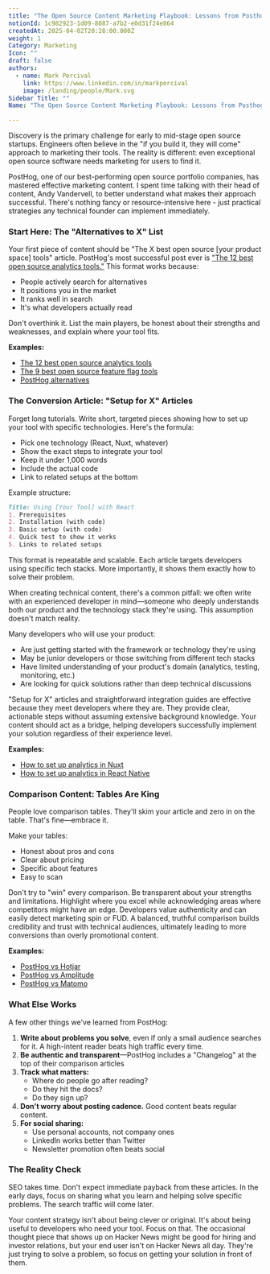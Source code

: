 ```yaml
---
title: "The Open Source Content Marketing Playbook: Lessons from Posthog"
notionId: 1c982923-1d09-8087-a7b2-e0d31f24e864
createdAt: 2025-04-02T20:28:00.000Z
weight: 1
Category: Marketing
Icon: ""
draft: false
authors:
  - name: Mark Percival
    link: https://www.linkedin.com/in/markpercival
    image: /landing/people/Mark.svg
Sidebar Title: ""
Name: "The Open Source Content Marketing Playbook: Lessons from Posthog"

---
```



Discovery is the primary challenge for early to mid-stage open source startups. Engineers often believe in the "if you build it, they will come" approach to marketing their tools. The reality is different: even exceptional open source software needs marketing for users to find it.


PostHog, one of our best-performing open source portfolio companies, has mastered effective marketing content. I spent time talking with their head of content, Andy Vandervell, to better understand what makes their approach successful. There's nothing fancy or resource-intensive here - just practical strategies any technical founder can implement immediately.


### Start Here: The "Alternatives to X" List


Your first piece of content should be "The X best open source [your product space] tools" article. PostHog's most successful post ever is ["The 12 best open source analytics tools."](https://posthog.com/blog/best-open-source-analytics-tools) This format works because:

- People actively search for alternatives
- It positions you in the market
- It ranks well in search
- It's what developers actually read

Don't overthink it. List the main players, be honest about their strengths and weaknesses, and explain where your tool fits.


**Examples:**

- [The 12 best open source analytics tools](https://posthog.com/blog/best-open-source-analytics-tools)
- [The 9 best open source feature flag tools](https://posthog.com/blog/best-open-source-feature-flag-tools)
- [PostHog alternatives](https://posthog.com/blog/posthog-alternatives)

### The Conversion Article: "Setup for X" Articles


Forget long tutorials. Write short, targeted pieces showing how to set up your tool with specific technologies. Here's the formula:

- Pick one technology (React, Nuxt, whatever)
- Show the exact steps to integrate your tool
- Keep it under 1,000 words
- Include the actual code
- Link to related setups at the bottom

Example structure:


```markdown
Title: Using [Your Tool] with React
1. Prerequisites
2. Installation (with code)
3. Basic setup (with code)
4. Quick test to show it works
5. Links to related setups
```


This format is repeatable and scalable. Each article targets developers using specific tech stacks. More importantly, it shows them exactly how to solve their problem.


When creating technical content, there's a common pitfall: we often write with an experienced developer in mind—someone who deeply understands both our product and the technology stack they're using. This assumption doesn't match reality.


Many developers who will use your product:

- Are just getting started with the framework or technology they're using
- May be junior developers or those switching from different tech stacks
- Have limited understanding of your product's domain (analytics, testing, monitoring, etc.)
- Are looking for quick solutions rather than deep technical discussions

"Setup for X" articles and straightforward integration guides are effective because they meet developers where they are. They provide clear, actionable steps without assuming extensive background knowledge. Your content should act as a bridge, helping developers successfully implement your solution regardless of their experience level.


**Examples:**

- [How to set up analytics in Nuxt](https://posthog.com/tutorials/nuxt-analytics)
- [How to set up analytics in React Native](https://posthog.com/tutorials/react-native-analytics)

### Comparison Content: Tables Are King


People love comparison tables. They'll skim your article and zero in on the table. That's fine—embrace it.


Make your tables:

- Honest about pros and cons
- Clear about pricing
- Specific about features
- Easy to scan

Don't try to "win" every comparison. Be transparent about your strengths and limitations. Highlight where you excel while acknowledging areas where competitors might have an edge. Developers value authenticity and can easily detect marketing spin or FUD. A balanced, truthful comparison builds credibility and trust with technical audiences, ultimately leading to more conversions than overly promotional content.


**Examples:**

- [PostHog vs Hotjar](https://posthog.com/blog/posthog-vs-hotjar)
- [PostHog vs Amplitude](https://posthog.com/blog/posthog-vs-amplitude)
- [PostHog vs Matomo](https://posthog.com/blog/posthog-vs-matomo)

### What Else Works


A few other things we've learned from PostHog:

1. **Write about problems you solve**, even if only a small audience searches for it. A high-intent reader beats high traffic every time.
2. **Be authentic and transparent**—PostHog includes a "Changelog" at the top of their comparison articles
3. **Track what matters:**
    - Where do people go after reading?
    - Do they hit the docs?
    - Do they sign up?
4. **Don't worry about posting cadence.** Good content beats regular content.
5. **For social sharing:**
    - Use personal accounts, not company ones
    - LinkedIn works better than Twitter
    - Newsletter promotion often beats social

### The Reality Check


SEO takes time. Don't expect immediate payback from these articles. In the early days, focus on sharing what you learn and helping solve specific problems. The search traffic will come later.


Your content strategy isn't about being clever or original. It's about being useful to developers who need your tool. Focus on that. The occasional thought piece that shows up on Hacker News might be good for hiring and investor relations, but your end user isn't on Hacker News all day. They're just trying to solve a problem, so focus on getting your solution in front of them.

